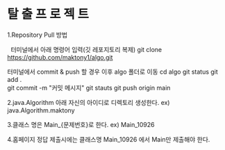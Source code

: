 # 탈 출 프 로 젝 트

1.Repository Pull 방법

 &nbsp; 터미널에서 아래 명령어 입력(깃 레포지토리 복제)
    git clone https://github.com/maktony1/algo.git
  
  터미널에서 commit & push 할 경우
  이후 algo 폴더로 이동
    cd algo
    git status
    git add .  
    git commit -m "커밋 메시지"
    git stauts
    git push origin main

2.java.Algorithm 아래 자신의 아이디로 디렉토리 생성한다. ex) java.Algorithm.maktony

3.클래스 명은 Main_{문제번호}로 한다. ex) Main_10926

4.홈페이지 정답 제출시에는 클래스명 Main_10926 에서 Main만 제출해야 한다.

